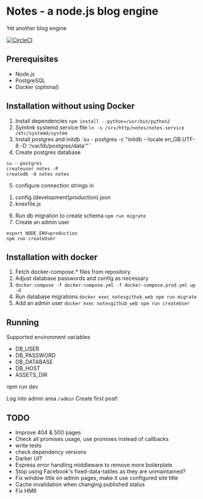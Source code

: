 # Notes - a node.js blog engine

Yet another blog engine

[![CircleCI](https://circleci.com/gh/electrified/notes.svg?style=svg)](https://circleci.com/gh/electrified/notes)

## Prerequisites
* Node.js
* PostgreSQL
* Docker (optional)

## Installation without using Docker

1. Install dependencies `npm install --python=/usr/bin/python2`
2. Symlink systemd service file
`ln -s /srv/http/notes/notes.service /etc/systemd/system`
3. Install postgres and initdb
`su - postgres -c "initdb --locale en_GB.UTF-8 -D '/var/lib/postgres/data'"``
4. Create postgres database
~~~~
su - postgres
createuser notes -P
createdb -O notes notes
~~~~
5. configure connection strings in
1) config.(development|production).json
2) knexfile.js
6. Run db migration to create schema
`npm run migrate`
7. Create an admin user
~~~~
export NODE_ENV=production
npm run createUser
~~~~

## Installation with docker
1. Fetch docker-compose.* files from repository
2. Adjust database passwords and config as necessary
3. `docker-compose -f docker-compose.yml -f docker-compose.prod.yml up -d`
4. Run database migrations `docker exec notesgithub_web npm run migrate`
5. Add an admin user `docker exec notesgithub_web npm run createUser`
## Running

Supported environment variables
* DB_USER
* DB_PASSWORD
* DB_DATABASE
* DB_HOST
* ASSETS_DIR

npm run dev

Log into admin area
`/admin`
Create first post!

## TODO

* Improve 404 & 500 pages
* Check all promises usage, use promises instead of callbacks
* write tests
* check dependency versions
* Darker UI?
* Express error handling middleware to remove more boilerplate
* Stop using Facebook's fixed-data-tables as they are unmaintained?
* Fix window title on admin pages, make it use configured site title
* Cache invalidation when changing published status
* Fix HMR

